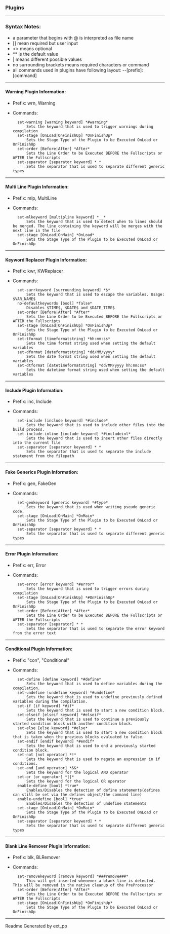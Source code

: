 ### Plugins
______________________________________________
### Syntax Notes:

* a parameter that begins with @ is interpreted as file name
* 	[] mean required but user input
* 	<> means optional
* 	** is the default value
* 	| means different possible values
* 	no surrounding brackets means required characters or command
* 	all commands used in plugins have following layout: --[prefix]:[command] <args>

______________________________________________
#### Warning Plugin Information:

* Prefix: wrn, Warning
* Commands:

		set-warning [warning keyword] *#warning*
			Sets the keyword that is used to trigger warnings during compilation
		set-stage [OnLoad|OnFinishUp] *OnFinishUp*
			Sets the Stage Type of the Plugin to be Executed OnLoad or OnFinishUp
		set-order [Before|After] *After*
			Sets the Line Order to be Executed BEFORE the Fullscripts or AFTER the Fullscripts
		set-separator [separator keyword] * *
			Sets the separator that is used to separate different generic types
		

______________________________________________
#### Multi Line Plugin Information:

* Prefix: mlp, MultiLine
* Commands:

		set-mlkeyword [multipline keyword] *__*
			Sets the keyword that is used to detect when to lines should be merged. The line containing the keyword will be merges with the next line in the file
		set-stage [OnLoad|OnMain] *OnLoad*
			Sets the Stage Type of the Plugin to be Executed OnLoad or OnFinishUp

______________________________________________
#### Keyword Replacer Plugin Information:

* Prefix: kwr, KWReplacer
* Commands:

		set-surrkeyword [surrounding keyword] *$*
			Sets the keyword that is used to escape the variables. Usage: $VAR_NAME$
		no-defaultkeywords [bool] *false*
			Disables $TIME$, $DATE$ and $DATE_TIME$
		set-order [Before|After] *After*
			Sets the Line Order to be Executed BEFORE the Fullscripts or AFTER the Fullscripts
		set-stage [OnLoad|OnFinishUp] *OnFinishUp*
			Sets the Stage Type of the Plugin to be Executed OnLoad or OnFinishUp
		set-tformat [timeformatstring] *hh:mm:ss*
			Sets the time format string used when setting the default variables
		set-dformat [dateformatstring] *dd/MM/yyyy*
			Sets the date format string used when setting the default variables
		set-dtformat [datetimeformatstring] *dd/MM/yyyy hh:mm:ss*
			Sets the datetime format string used when setting the default variables

______________________________________________
#### Include Plugin Information:

* Prefix: inc, Include
* Commands:

		set-include [include keyword] *#include*
			Sets the keyword that is used to include other files into the build process.
		set-include-inline [include keyword] *#includeinl*
			Sets the keyword that is used to insert other files directly into the current file
		set-separator [separator keyword] * *
			Sets the separator that is used to separate the include statement from the filepath

______________________________________________
#### Fake Generics Plugin Information:

* Prefix: gen, FakeGen
* Commands:

		set-genkeyword [generic keyword] *#type*
			Sets the keyword that is used when writing pseudo generic code.
		set-stage [OnLoad|OnMain] *OnMain*
			Sets the Stage Type of the Plugin to be Executed OnLoad or OnFinishUp
		set-separator [separator keyword] * *
			Sets the separator that is used to separate different generic types

______________________________________________
#### Error Plugin Information:

* Prefix: err, Error
* Commands:

		set-error [error keyword] *#error*
			Sets the keyword that is used to trigger errors during compilation
		set-stage [OnLoad|OnFinishUp] *#OnFinishUp*
			Sets the Stage Type of the Plugin to be Executed OnLoad or OnFinishUp
		set-order [Before|After] *After*
			Sets the Line Order to be Executed BEFORE the Fullscripts or AFTER the Fullscripts
		set-separator [separator] * *
			Sets the separator that is used to separate the error keyword from the error text

______________________________________________
#### Conditional Plugin Information:

* Prefix:
	"con", "Conditional"
* Commands:

		set-define [define keyword] *#define*
			Sets the keyword that is used to define variables during the compilation.
		set-undefine [undefine keyword] *#undefine*
			Sets the keyword that is used to undefine previously defined variables during the compilation.
		set-if [if keyword] *#if*
			Sets the keyword that is used to start a new condition block.
		set-elseif [elseif keyword] *#elseif*
			Sets the keyword that is used to continue a previously started condition block with another condition block.
		set-else [else keyword] *#else*
			Sets the keyword that is used to start a new condition block that is taken when the previous blocks evaluated to false.
		set-endif [endif keyword] *#endif*
			Sets the keyword that is used to end a previously started condition block.
		set-not [not operator] *!*
			Sets the keyword that is used to negate an expression in if conditions.
		set-and [and operator] *&&*
			Sets the keyword for the logical AND operator
		set-or [or operator] *||*
			Sets the keyword for the logical OR operator
		enable-define [bool] *true*
			Enables/Disables the detection of define statements(defines can still be set via the defines object/the command line)
		enable-undefine [bool] *true*
			Enables/Disables the detection of undefine statements
		set-stage [OnLoad|OnMain] *OnMain*
			Sets the Stage Type of the Plugin to be Executed OnLoad or OnFinishUp
		set-separator [separator keyword] * *
			Sets the separator that is used to separate different generic types

______________________________________________
#### Blank Line Remover Plugin Information:

* Prefix: blk, BLRemover
* Commands:

		set-removekeyword [remove keyword] *###remove###*
			This will get inserted whenever a blank line is detected. This will be removed in the native cleanup of the PreProcessor
		set-order [Before|After] *After*
			Sets the Line Order to be Executed BEFORE the Fullscripts or AFTER the Fullscripts
		set-stage [OnLoad|OnFinishUp] *OnFinishUp*
			Sets the Stage Type of the Plugin to be Executed OnLoad or OnFinishUp

______________________________________________
Readme Generated by ext_pp